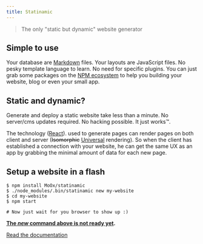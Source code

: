 ```yaml
---
title: Statinamic
---
```


> The only "static but dynamic" website generator

## Simple to use

Your database are [Markdown](https://en.wikipedia.org/wiki/Markdown)
files.
Your layouts are JavaScript files.
No pesky template language to learn.
No need for specific plugins.
You can just grab some packages on the [NPM ecosystem](http://npmjs.org/)
to help you building your website, blog or even your small app.

## Static and dynamic?

Generate and deploy a static website take less than a minute. No server/cms
updates required. No hacking possible. It just works™.

The technology
([React](http://jlongster.com/Removing-User-Interface-Complexity,-or-Why-React-is-Awesome)).
used to generate pages can render pages on both client and server
(~~Isomorphic~~ [Universal](https://medium.com/@mjackson/universal-javascript-4761051b7ae9)
rendering).
So when the client has established a connection with your website, he can get
the same UX as an app by grabbing the minimal amount of data for each new page.

## Setup a website in a flash

```console
$ npm install MoOx/statinamic
$ ./node_modules/.bin/statinamic new my-website
$ cd my-website
$ npm start

# Now just wait for you browser to show up :)
```

**[The _new_ command above is not ready yet](https://github.com/MoOx/statinamic/issues/16).**

[Read the documentation](docs)
